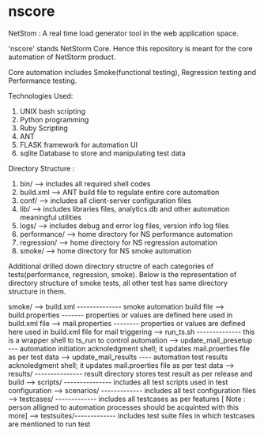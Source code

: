 # nscore
NetStom : A real time load generator tool in the web application space.

'nscore' stands NetStorm Core. Hence this repository is meant for the core 
automation of NetStorm product. 

Core automation includes Smoke(functional testing), Regression testing and 
Performance testing.

Technologies Used:
1. UNIX bash scripting
2. Python programming
3. Ruby Scripting
4. ANT 
5. FLASK framework for automation UI
6. sqlite Database to store and manipulating test data

Directory Structure :
1. bin/  --> includes all required shell codes
2. build.xml --> ANT build file to regulate entire core automation
3. conf/  --> includes all client-server configuration files
4. lib/ --> includes libraries files, analytics.db and other automation meaningful utilities
5. logs/ --> includes debug and error log files, version info log files
6. performance/ --> home directory for NS performance automation
7. regression/ --> home directory for NS regression automation
8. smoke/ --> home directory for NS smoke automation

Additional drilled down directory structre of each categories of tests(performance, regression, smoke). Below is the
representation of directory structure of smoke tests, all other test has same directory structure in them.

smoke/ 
     --> build.xml -------------- smoke automation build file 
     --> build.properties ------- properties or values are defined here used in build.xml file
     --> mail.properties -------- properties or values are defined here used in build.xml file for mail triggering
     --> run_ts.sh -------------- this is a wrapper shell to ts_run to control automation
     --> update_mail_presetup --- automation initiation acknoledgment shell; it updates mail.proerties file as per test data
     --> update_mail_results ---- automation test results acknoledgment shell; it updates mail.proerties file as per test data
     --> results/ --------------- result directory stores test result as per release and build 
     --> scripts/ --------------- includes all test scripts used in test configuration
     --> scenarios/ ------------- includes all test configuration files
     --> testcases/ ------------- includes all testcases as per features [ Note : person alligned to automation processes should be acquinted with this more] 
     --> testsuites/------------- includes test suite files in which testcases are mentioned to run test
